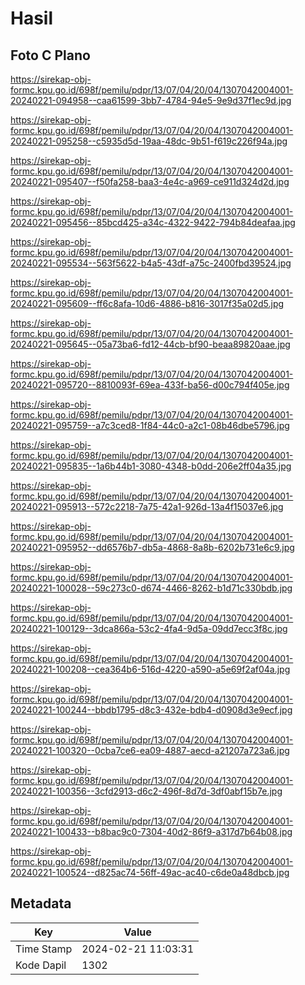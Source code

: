 # Hasil

## Foto C Plano

https://sirekap-obj-formc.kpu.go.id/698f/pemilu/pdpr/13/07/04/20/04/1307042004001-20240221-094958--caa61599-3bb7-4784-94e5-9e9d37f1ec9d.jpg

https://sirekap-obj-formc.kpu.go.id/698f/pemilu/pdpr/13/07/04/20/04/1307042004001-20240221-095258--c5935d5d-19aa-48dc-9b51-f619c226f94a.jpg

https://sirekap-obj-formc.kpu.go.id/698f/pemilu/pdpr/13/07/04/20/04/1307042004001-20240221-095407--f50fa258-baa3-4e4c-a969-ce911d324d2d.jpg

https://sirekap-obj-formc.kpu.go.id/698f/pemilu/pdpr/13/07/04/20/04/1307042004001-20240221-095456--85bcd425-a34c-4322-9422-794b84deafaa.jpg

https://sirekap-obj-formc.kpu.go.id/698f/pemilu/pdpr/13/07/04/20/04/1307042004001-20240221-095534--563f5622-b4a5-43df-a75c-2400fbd39524.jpg

https://sirekap-obj-formc.kpu.go.id/698f/pemilu/pdpr/13/07/04/20/04/1307042004001-20240221-095609--ff6c8afa-10d6-4886-b816-3017f35a02d5.jpg

https://sirekap-obj-formc.kpu.go.id/698f/pemilu/pdpr/13/07/04/20/04/1307042004001-20240221-095645--05a73ba6-fd12-44cb-bf90-beaa89820aae.jpg

https://sirekap-obj-formc.kpu.go.id/698f/pemilu/pdpr/13/07/04/20/04/1307042004001-20240221-095720--8810093f-69ea-433f-ba56-d00c794f405e.jpg

https://sirekap-obj-formc.kpu.go.id/698f/pemilu/pdpr/13/07/04/20/04/1307042004001-20240221-095759--a7c3ced8-1f84-44c0-a2c1-08b46dbe5796.jpg

https://sirekap-obj-formc.kpu.go.id/698f/pemilu/pdpr/13/07/04/20/04/1307042004001-20240221-095835--1a6b44b1-3080-4348-b0dd-206e2ff04a35.jpg

https://sirekap-obj-formc.kpu.go.id/698f/pemilu/pdpr/13/07/04/20/04/1307042004001-20240221-095913--572c2218-7a75-42a1-926d-13a4f15037e6.jpg

https://sirekap-obj-formc.kpu.go.id/698f/pemilu/pdpr/13/07/04/20/04/1307042004001-20240221-095952--dd6576b7-db5a-4868-8a8b-6202b731e6c9.jpg

https://sirekap-obj-formc.kpu.go.id/698f/pemilu/pdpr/13/07/04/20/04/1307042004001-20240221-100028--59c273c0-d674-4466-8262-b1d71c330bdb.jpg

https://sirekap-obj-formc.kpu.go.id/698f/pemilu/pdpr/13/07/04/20/04/1307042004001-20240221-100129--3dca866a-53c2-4fa4-9d5a-09dd7ecc3f8c.jpg

https://sirekap-obj-formc.kpu.go.id/698f/pemilu/pdpr/13/07/04/20/04/1307042004001-20240221-100208--cea364b6-516d-4220-a590-a5e69f2af04a.jpg

https://sirekap-obj-formc.kpu.go.id/698f/pemilu/pdpr/13/07/04/20/04/1307042004001-20240221-100244--bbdb1795-d8c3-432e-bdb4-d0908d3e9ecf.jpg

https://sirekap-obj-formc.kpu.go.id/698f/pemilu/pdpr/13/07/04/20/04/1307042004001-20240221-100320--0cba7ce6-ea09-4887-aecd-a21207a723a6.jpg

https://sirekap-obj-formc.kpu.go.id/698f/pemilu/pdpr/13/07/04/20/04/1307042004001-20240221-100356--3cfd2913-d6c2-496f-8d7d-3df0abf15b7e.jpg

https://sirekap-obj-formc.kpu.go.id/698f/pemilu/pdpr/13/07/04/20/04/1307042004001-20240221-100433--b8bac9c0-7304-40d2-86f9-a317d7b64b08.jpg

https://sirekap-obj-formc.kpu.go.id/698f/pemilu/pdpr/13/07/04/20/04/1307042004001-20240221-100524--d825ac74-56ff-49ac-ac40-c6de0a48dbcb.jpg


## Metadata

| Key        | Value               |
| ---------- | ------------------- |
| Time Stamp | 2024-02-21 11:03:31 |
| Kode Dapil | 1302                |



